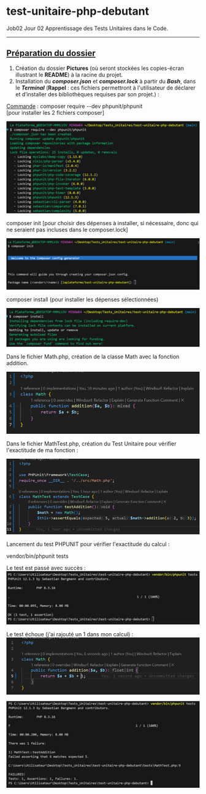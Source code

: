 # test-unitaire-php-debutant
Job02 Jour 02 Apprentissage des Tests Unitaires dans le Code.
___

## <u>Préparation du dossier</u> ##  
1. Création du dossier **Pictures** (où seront stockées les copies-écran illustrant le **README**) à la racine du projet.  
2. Installation du ***composer.json*** et ***composer.lock*** à partir du ***Bash***, dans le ***Terminal*** (**Rappel** : ces fichiers permettront à l'utilisateur de déclarer et d’installer des bibliothèques requises par son projet.) :    

<u>Commande</u> :  composer require --dev phpunit/phpunit   
   [pour installer les 2 fichiers composer]

![alt text](Pictures/composerJsonInstall.PNG)


composer init   [pour choisir des dépenses à installer, si nécessaire, donc qui ne seraient pas incluses dans le composer.lock]

![alt text](Pictures/composerInit1.PNG)


composer install (pour installer les dépenses sélectionnées)

![alt text](Pictures/composerInstall.PNG)


Dans le fichier Math.php, création de la classe Math avec la fonction addition.

![alt text](Pictures/classMathPhp.PNG)

Dans le fichier MathTest.php, création du Test Unitaire pour vérifier l'exactitude de ma fonction : 

![alt text](Pictures/classMathTestPhp.PNG)

Lancement du test PHPUNIT pour vérifier l'exactitude du calcul : 

vendor/bin/phpunit tests

Le test est passé avec succès : ![alt text](Pictures/phpUnitSuccessful.PNG)

Le test échoue (j'ai rajouté un 1 dans mon calcul) : ![alt text](Pictures/classMathPhpFailure.PNG)

![alt text](Pictures/phpUnitFailure.PNG)

